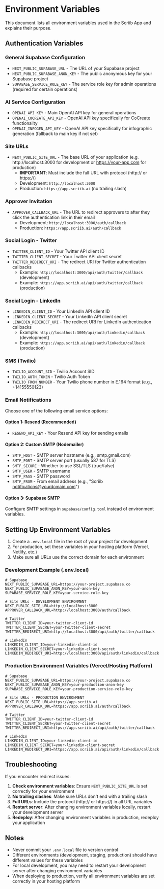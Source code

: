 # Environment Variables

This document lists all environment variables used in the Scriib App and explains their purpose.

## Authentication Variables

### General Supabase Configuration
- `NEXT_PUBLIC_SUPABASE_URL` - The URL of your Supabase project
- `NEXT_PUBLIC_SUPABASE_ANON_KEY` - The public anonymous key for your Supabase project
- `SUPABASE_SERVICE_ROLE_KEY` - The service role key for admin operations (required for certain operations)

### AI Service Configuration
- `OPENAI_API_KEY` - Main OpenAI API key for general operations
- `OPENAI_COCREATE_API_KEY` - OpenAI API key specifically for CoCreate functionality
- `OPENAI_INFOGEN_API_KEY` - OpenAI API key specifically for infographic generation (fallback to main key if not set)

### Site URLs
- `NEXT_PUBLIC_SITE_URL` - The base URL of your application (e.g. http://localhost:3000 for development or https://your-app.com for production)
  - **IMPORTANT**: Must include the full URL with protocol (http:// or https://)
  - Development: `http://localhost:3000`
  - Production: `https://app.scriib.ai` (no trailing slash)

### Approver Invitation 
- `APPROVER_CALLBACK_URL` - The URL to redirect approvers to after they click the authentication link in their email
  - Development: `http://localhost:3000/auth/callback`
  - Production: `https://app.scriib.ai/auth/callback`

### Social Login - Twitter
- `TWITTER_CLIENT_ID` - Your Twitter API client ID
- `TWITTER_CLIENT_SECRET` - Your Twitter API client secret
- `TWITTER_REDIRECT_URI` - The redirect URI for Twitter authentication callbacks
  - Example: `http://localhost:3000/api/auth/twitter/callback` (development)
  - Example: `https://app.scriib.ai/api/auth/twitter/callback` (production)

### Social Login - LinkedIn
- `LINKEDIN_CLIENT_ID` - Your LinkedIn API client ID
- `LINKEDIN_CLIENT_SECRET` - Your LinkedIn API client secret
- `LINKEDIN_REDIRECT_URI` - The redirect URI for LinkedIn authentication callbacks
  - Example: `http://localhost:3000/api/auth/linkedin/callback` (development)
  - Example: `https://app.scriib.ai/api/auth/linkedin/callback` (production)

### SMS (Twilio)
- `TWILIO_ACCOUNT_SID` - Twilio Account SID
- `TWILIO_AUTH_TOKEN` - Twilio Auth Token
- `TWILIO_FROM_NUMBER` - Your Twilio phone number in E.164 format (e.g., +14155550123)

### Email Notifications
Choose one of the following email service options:

#### Option 1: Resend (Recommended)
- `RESEND_API_KEY` - Your Resend API key for sending emails

#### Option 2: Custom SMTP (Nodemailer)
- `SMTP_HOST` - SMTP server hostname (e.g., smtp.gmail.com)
- `SMTP_PORT` - SMTP server port (usually 587 for TLS)
- `SMTP_SECURE` - Whether to use SSL/TLS (true/false)
- `SMTP_USER` - SMTP username
- `SMTP_PASS` - SMTP password
- `SMTP_FROM` - From email address (e.g., "Scriib <notifications@yourdomain.com>")

#### Option 3: Supabase SMTP
Configure SMTP settings in `supabase/config.toml` instead of environment variables.

## Setting Up Environment Variables

1. Create a `.env.local` file in the root of your project for development
2. For production, set these variables in your hosting platform (Vercel, Netlify, etc.)
3. Make sure all URLs use the correct domain for each environment

### Development Example (.env.local)

```
# Supabase
NEXT_PUBLIC_SUPABASE_URL=https://your-project.supabase.co
NEXT_PUBLIC_SUPABASE_ANON_KEY=your-anon-key
SUPABASE_SERVICE_ROLE_KEY=your-service-role-key

# Site URLs - DEVELOPMENT ENVIRONMENT
NEXT_PUBLIC_SITE_URL=http://localhost:3000
APPROVER_CALLBACK_URL=http://localhost:3000/auth/callback

# Twitter
TWITTER_CLIENT_ID=your-twitter-client-id
TWITTER_CLIENT_SECRET=your-twitter-client-secret
TWITTER_REDIRECT_URI=http://localhost:3000/api/auth/twitter/callback

# LinkedIn
LINKEDIN_CLIENT_ID=your-linkedin-client-id
LINKEDIN_CLIENT_SECRET=your-linkedin-client-secret
LINKEDIN_REDIRECT_URI=http://localhost:3000/api/auth/linkedin/callback
```

### Production Environment Variables (Vercel/Hosting Platform)

```
# Supabase
NEXT_PUBLIC_SUPABASE_URL=https://your-project.supabase.co
NEXT_PUBLIC_SUPABASE_ANON_KEY=your-production-anon-key
SUPABASE_SERVICE_ROLE_KEY=your-production-service-role-key

# Site URLs - PRODUCTION ENVIRONMENT
NEXT_PUBLIC_SITE_URL=https://app.scriib.ai
APPROVER_CALLBACK_URL=https://app.scriib.ai/auth/callback

# Twitter
TWITTER_CLIENT_ID=your-twitter-client-id
TWITTER_CLIENT_SECRET=your-twitter-client-secret
TWITTER_REDIRECT_URI=https://app.scriib.ai/api/auth/twitter/callback

# LinkedIn
LINKEDIN_CLIENT_ID=your-linkedin-client-id
LINKEDIN_CLIENT_SECRET=your-linkedin-client-secret
LINKEDIN_REDIRECT_URI=https://app.scriib.ai/api/auth/linkedin/callback
```

## Troubleshooting

If you encounter redirect issues:

1. **Check environment variables**: Ensure `NEXT_PUBLIC_SITE_URL` is set correctly for your environment
2. **No trailing slashes**: Make sure URLs don't end with a trailing slash
3. **Full URLs**: Include the protocol (http:// or https://) in all URL variables
4. **Restart server**: After changing environment variables locally, restart your development server
5. **Redeploy**: After changing environment variables in production, redeploy your application

## Notes

- Never commit your `.env.local` file to version control
- Different environments (development, staging, production) should have different values for these variables
- For local development, you may need to restart your development server after changing environment variables
- When deploying to production, verify all environment variables are set correctly in your hosting platform 